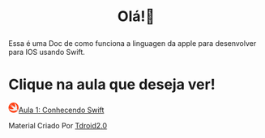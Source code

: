# <p align="center">Olá!👋</p>
Essa é uma Doc de como funciona a linguagen da apple para desenvolver para IOS usando Swift.
# Clique na aula que deseja ver!
<img src="./Assets/SwiftIcon.png" width="20" height="20"><a href="./Aulas/ConhecendoSwift.md">Aula 1: Conhecendo Swift</a>

Material Criado Por [Tdroid2.0](https://www.instagram.com/tdroid2.0/)
